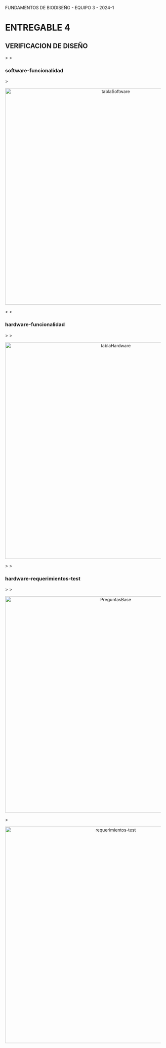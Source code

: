 FUNDAMENTOS DE BIODISEÑO - EQUIPO 3 - 2024-1

<h1> ENTREGABLE 4</h1>
<h2> VERIFICACION DE DISEÑO</h2>
>
> <h3> software-funcionalidad</h3>
> <p align="center"><img src="imagenes/1.jpg" alt="tablaSoftware" style="width: 700px"></a></p>
>
> <h3> hardware-funcionalidad</h3>
>
> <p align="center"><img src="imagenes/2.jpg" alt="tablaHardware" style="width: 700px"></a></p>
>
> <h3> hardware-requerimientos-test</h3>
>
> <p align="center"><img src="imagenes/3.jpg" alt="PreguntasBase" style="width: 700px"></a></p>
> <p align="center"><img src="imagenes/4.jpg" alt="requerimientos-test" style="width: 700px"></a></p>

